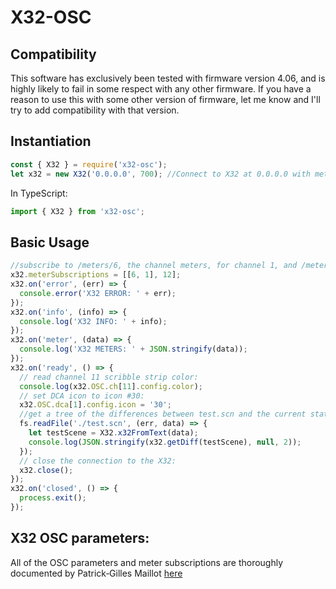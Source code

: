 # X32-OSC

## Compatibility

This software has exclusively been tested with firmware version 4.06, and is highly likely to fail in some respect with any other firmware. If you have a reason to use this with some other version of firmware, let me know and I'll try to add compatibility with that version.

## Instantiation

```javascript
const { X32 } = require('x32-osc');
let x32 = new X32('0.0.0.0', 700); //Connect to X32 at 0.0.0.0 with meter info sent every 700ms
```

In TypeScript:

```typescript
import { X32 } from 'x32-osc';
```

## Basic Usage

```javascript
//subscribe to /meters/6, the channel meters, for channel 1, and /meters/12, the recording meters
x32.meterSubscriptions = [[6, 1], 12];
x32.on('error', (err) => {
  console.error('X32 ERROR: ' + err);
});
x32.on('info', (info) => {
  console.log('X32 INFO: ' + info);
});
x32.on('meter', (data) => {
  console.log('X32 METERS: ' + JSON.stringify(data));
});
x32.on('ready', () => {
  // read channel 11 scribble strip color:
  console.log(x32.OSC.ch[11].config.color);
  // set DCA icon to icon #30:
  x32.OSC.dca[1].config.icon = '30';
  //get a tree of the differences between test.scn and the current state of the console:
  fs.readFile('./test.scn', (err, data) => {
    let testScene = X32.x32FromText(data);
    console.log(JSON.stringify(x32.getDiff(testScene), null, 2));
  });
  // close the connection to the X32:
  x32.close();
});
x32.on('closed', () => {
  process.exit();
});
```

## X32 OSC parameters:

All of the OSC parameters and meter subscriptions are thoroughly documented by Patrick‐Gilles Maillot [here](https://drive.google.com/file/d/1Snbwx3m6us6L1qeP1_pD6s8hbJpIpD0a/view)
